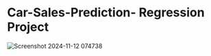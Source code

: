 # Car-Sales-Prediction- Regression Project

![Screenshot 2024-11-12 074738](https://github.com/user-attachments/assets/386a3c6b-7530-425b-8ad0-e1b54934aba7)


